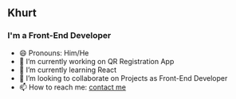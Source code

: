 ##  Khurt

### I'm a Front-End Developer

- 😄 Pronouns: Him/He
- 🔭 I’m currently working on QR Registration App
- 🌱 I’m currently learning React
- 👯 I’m looking to collaborate on Projects as Front-End Developer
- 📫 How to reach me: [contact me](https://www.linkedin.com/in/khurtbaculi/)

